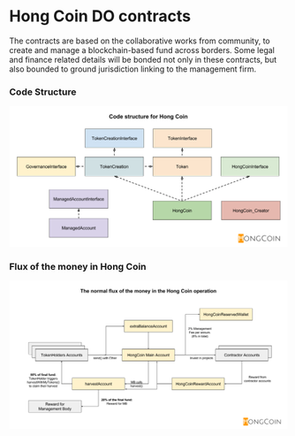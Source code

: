 Hong Coin DO contracts
======================
The contracts are based on the collaborative works from community, to create and manage a blockchain-based fund across borders. Some legal and finance related details will be bonded not only in these contracts, but also bounded to ground jurisdiction linking to the management firm.



### Code Structure
![Code Structure](images/HongCoin_solidity.png)

### Flux of the money in Hong Coin
![Flux of the money in Hong Coin](images/HongCoin_moneyFlow.png)
